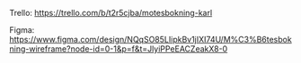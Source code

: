 Trello: https://trello.com/b/t2r5cjba/motesbokning-karl

Figma: https://www.figma.com/design/NQqSO85LIipkBv1jIXI74U/M%C3%B6tesbokning-wireframe?node-id=0-1&p=f&t=JlyiPPeEACZeakX8-0
